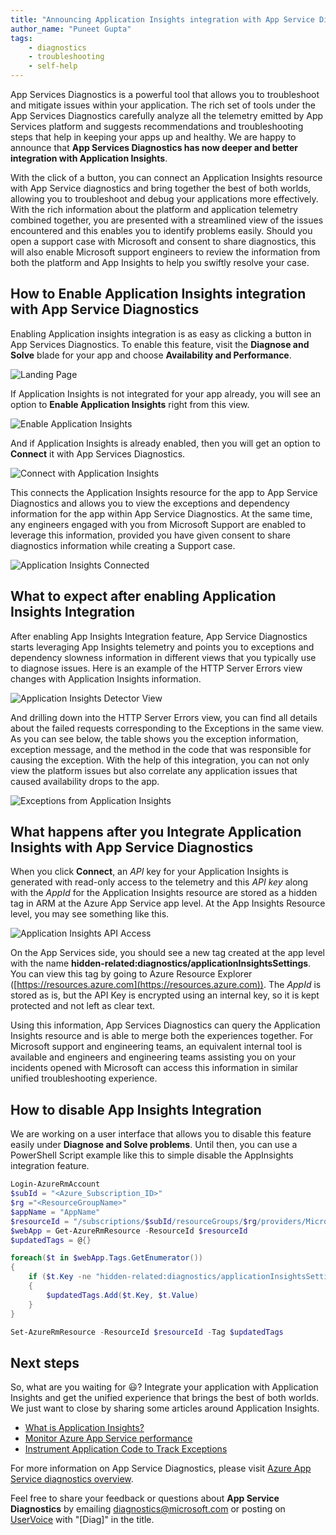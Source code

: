 ```yaml
---
title: "Announcing Application Insights integration with App Service Diagnostics"
author_name: "Puneet Gupta"
tags:
    - diagnostics
    - troubleshooting
    - self-help
---
```


App Services Diagnostics is a powerful tool that allows you to troubleshoot and mitigate issues within your application. The rich set of tools under the App Services Diagnostics carefully analyze all the telemetry emitted by App Services platform and suggests recommendations and troubleshooting steps that help in keeping your apps up and healthy. We are happy to announce that **App Services Diagnostics has now deeper and better integration with Application Insights**.

With the click of a button, you can connect an Application Insights resource with App Service diagnostics and bring together the best of both worlds, allowing you to troubleshoot and debug your applications more effectively. With the rich information about the platform and application telemetry combined together, you are presented with a streamlined view of the issues encountered and this enables you to identify problems easily. Should you open a support case with Microsoft and consent to share diagnostics, this will also enable Microsoft support engineers to review the information from both the platform and App Insights to help you swiftly resolve your case.

## How to Enable Application Insights integration with App Service Diagnostics

Enabling Application insights integration is as easy as clicking a button in App Services Diagnostics. To enable this feature, visit the **Diagnose and Solve** blade for your app and choose **Availability and Performance**.

![Landing Page]({{site.baseurl}}/media/2020/04/AppServiceDiagnostics-LandingPage.png)

If Application Insights is not integrated for your app already, you will see an option to **Enable Application Insights** right from this view.

![Enable Application Insights]({{site.baseurl}}/media/2020/04/AppServiceDiagnostics-EnableAIIntegration.png)

And if Application Insights is already enabled, then you will get an option to **Connect** it with App Services Diagnostics.

![Connect with Application Insights]({{site.baseurl}}/media/2020/04/AppServiceDiagnostics-ConnectAIwithASD.png)

This connects the Application Insights resource for the app to App Service Diagnostics and allows you to view the exceptions and dependency information for the app within App Service Diagnostics. At the same time, any engineers engaged with you from Microsoft Support are enabled to leverage this information, provided you have given consent to share diagnostics information while creating a Support case.

![Application Insights Connected]({{site.baseurl}}/media/2020/04/AppServiceDiagnostics-AfterAIIntegration.png)

## What to expect after enabling Application Insights Integration

After enabling App Insights Integration feature, App Service Diagnostics starts leveraging App Insights telemetry and points you to exceptions and dependency slowness information in different views that you typically use to diagnose issues. Here is an example of the HTTP Server Errors view changes with Application Insights information.

![Application Insights Detector View]({{site.baseurl}}/media/2020/04/AppServiceDiagnostics-DetectorView.png)

And drilling down into the HTTP Server Errors view, you can find all details about the failed requests corresponding to the Exceptions in the same view.  As you can see below, the table shows you the exception information, exception message, and the method in the code that was responsible for causing the exception. With the help of this integration, you can not only view the platform issues but also correlate any application issues that caused availability drops to the app.

![Exceptions from Application Insights]({{site.baseurl}}/media/2020/04/AppServiceDiagnostics-ExceptionsView.png)

## What happens after you Integrate Application Insights with App Service Diagnostics

When you click **Connect**, an *API* key for your Application Insights is generated with read-only access to the telemetry and this *API key* along with the *AppId* for the Application Insights resource are stored as a hidden tag in ARM at the Azure App Service app level. At the App Insights Resource level, you may see something like this.

![Application Insights API Access]({{site.baseurl}}/media/2020/04/AppServiceDiagnostics-APIKey.png)

On the App Services side, you should see a new tag created at the app level with the name **hidden-related:diagnostics/applicationInsightsSettings**. You can view this tag by going to Azure Resource Explorer ([https://resources.azure.com](https://resources.azure.com)). The *AppId* is stored as is, but the API Key is encrypted using an internal key, so it is kept protected and not left as clear text.

Using this information, App Services Diagnostics can query the Application Insights resource and is able to merge both the experiences together. For Microsoft support and engineering teams, an equivalent internal tool is available and engineers and engineering teams assisting you on your incidents opened with Microsoft can access this information in similar unified troubleshooting experience.

## How to disable App Insights Integration

We are working on a user interface that allows you to disable this feature easily under **Diagnose and Solve problems**. Until then, you can use a PowerShell Script example like this to simple disable the AppInsights integration feature.

```powershell
Login-AzureRmAccount
$subId = "<Azure_Subscription_ID>"
$rg ="<ResourceGroupName>"
$appName = "AppName"
$resourceId = "/subscriptions/$subId/resourceGroups/$rg/providers/Microsoft.Web/sites/$appName"
$webApp = Get-AzureRmResource -ResourceId $resourceId
$updatedTags = @{}

foreach($t in $webApp.Tags.GetEnumerator())
{
    if ($t.Key -ne "hidden-related:diagnostics/applicationInsightsSettings")
    {
        $updatedTags.Add($t.Key, $t.Value)
    }
}

Set-AzureRmResource -ResourceId $resourceId -Tag $updatedTags
```

## Next steps

So, what are you waiting for :smiley:? Integrate your application with Application Insights and get the unified experience that brings the best of both worlds. We just want to close by sharing some articles around Application Insights.

- [What is Application Insights?](https://docs.microsoft.com/azure/azure-monitor/app/app-insights-overview)
- [Monitor Azure App Service performance](https://docs.microsoft.com/azure/azure-monitor/app/azure-web-apps?tabs=net)
- [Instrument Application Code to Track Exceptions](https://docs.microsoft.com/azure/azure-monitor/app/asp-net-exceptions#exceptions)

For more information on App Service Diagnostics, please visit [Azure App Service diagnostics overview](https://docs.microsoft.com/azure/app-service/overview-diagnostics).

Feel free to share your feedback or questions about **App Service Diagnostics** by emailing [diagnostics@microsoft.com](mailto:diagnostics@microsoft.com) or posting on [UserVoice](https://feedback.azure.com/forums/169385-web-apps​​​​​​​​​​​​​​) with "[Diag]" in the title.
